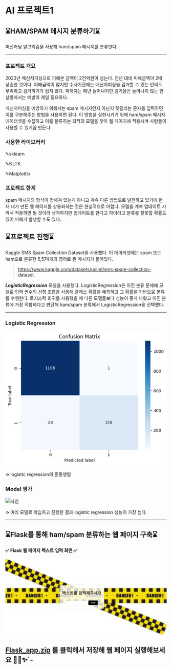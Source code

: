 # AI 프로젝트1
## ⌛HAM/SPAM 메시지 분류하기⌛

머신러닝 알고리즘을 사용해 ham/spam 메시지를 분류한다.

---
### 프로젝트 개요

2023년 메신저피싱으로 피해본 금액이 2천억원이 넘는다. 전년 대비 피해금액이 2배 상승한 것이다. 피해금액이 많지만 수사기관에는 메신저피싱을 검거할 수 있는 인력도 부족하고 검거하기가 쉽지 않다. 피해자는 매년 늘어나지만 검거율은 늘어나지 않는 현상황에서는 예방이 제일 중요하다.

메신저피싱을 예방하기 위해서는 spam 메시지인지 아닌지 헷갈리는 문자를 입력하면 이를 구분해주는 방법을 사용하면 된다. 이 방법을 실현시키기 위해 ham/spam 메시지 데이터셋을 수집하고 이를 분류하는 최적의 모델을 찾아 웹 페이지에 적용시켜 사람들이 사용할 수 있게끔 만든다.

### 사용한 라이브러리
   
   ✎sklearn 
   
   ✎NLTK
   
   ✎Matplotlib

### 프로젝트 한계
   
spam 메시지의 형식이 정해져 있는게 아니고 계속 다른 방법으로 발전하고 있기에 현재 내가 만든 웹 페이지를 상용화하는 것은 현실적으로 어렵다. 모델을 계속 업데이트 시켜서 적용하면 될 것이라 생각하지만 업데이트를 한다고 하더라고 분류를 잘못할 확률도 있어 피해가 발생할 수도 있다.

## ⌛프로젝트 진행⌛

Kaggle SMS Spam Collection Dataset을 사용했다. 이 데이터셋에는 spam 또는 ham으로 분류한 5,574개의 영어로 된 메시지가 들어있다.
> https://www.kaggle.com/datasets/uciml/sms-spam-collection-dataset


***LogisticRegression*** 모델을 사용했다. LogisticRegression은 이진 분류 문제에 모델로 입력 변수의 선형 조합을 사용해 클래스 확률을 예측하고 그 확률을 기반으로 분류를 수행한다. 로지스틱 회귀를 사용했을 때 다른 모델들보다 성능이 좋게 나왔고 이진 분류에 가장 적합하다고 판단해 ham/spam 분류에서 LogisticRegression을 선택했다. 

---


### Logistic Regression
![사진](logi.jpg.png)

➮ logistic regression의 혼동행렬

### Model 평가
![사진](표.JPG)

➮ 여러 모델로 학습하고 진행한 결과 logistic regression 성능이 가장 높다.

---



## ⌛Flask를 통해 ham/spam 분류하는 웹 페이지 구축⌛

**✅ Flask 웹 페이지 텍스트 입력 화면 ✅**

![사진](text.jpg.png)

## [Flask_app.zip](https://github.com/jjiisoo/1212/blob/main/Flask_app.zip) 를 클릭해서 저장해 웹 페이지 실행해보세요 👍🏻✨︎´-
